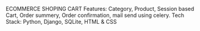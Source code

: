 ECOMMERCE SHOPING CART
Features: Category, Product, Session based Cart, Order summery, Order confirmation, mail send using celery.
Tech Stack: Python, Django, SQLite, HTML & CSS
